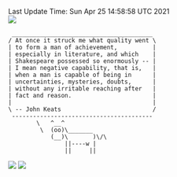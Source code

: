 Last Update Time: 
Sun Apr 25 14:58:58 UTC 2021
<br>![](https://img.shields.io/badge/%E5%A4%A7%E5%AE%B6-%E5%AE%89%E5%AE%89-green)<br>
```
 ________________________________________
/ At once it struck me what quality went \
| to form a man of achievement,          |
| especially in literature, and which    |
| Shakespeare possessed so enormously -- |
| I mean negative capability, that is,   |
| when a man is capable of being in      |
| uncertainties, mysteries, doubts,      |
| without any irritable reaching after   |
| fact and reason.                       |
|                                        |
\ -- John Keats                          /
 ----------------------------------------
        \   ^__^
         \  (oo)\_______
            (__)\       )\/\
                ||----w |
                ||     ||
```
![](https://github-readme-stats.vercel.app/api?username=chenlitw)
![](https://github-readme-stats.vercel.app/api/top-langs/?username=chenlitw)
